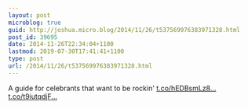 ```yaml
---
layout: post
microblog: true
guid: http://joshua.micro.blog/2014/11/26/t537569976383971328.html
post_id: 39695
date: 2014-11-26T22:34:04+1100
lastmod: 2019-07-30T17:41:41+1100
type: post
url: /2014/11/26/t537569976383971328.html
---
```

A guide for celebrants that want to be rockin' [t.co/hEDBsmLz8...](http://t.co/hEDBsmLz8R) [t.co/t9iutqdjF...](http://t.co/t9iutqdjFd)
